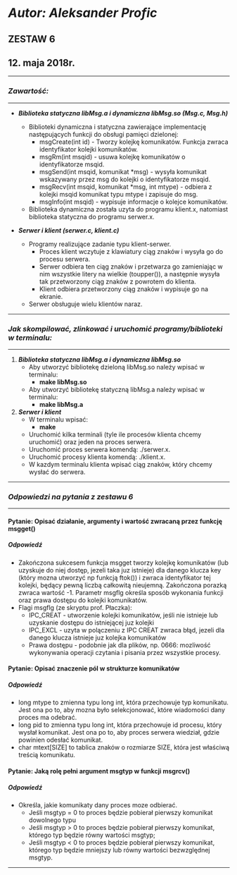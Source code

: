 # ***Autor: Aleksander Profic***

## **ZESTAW 6**

## **12. maja 2018r.**

---

### *Zawartość:*

---

- ***Biblioteka statyczna libMsg.a i dynamiczna libMsg.so (Msg.c, Msg.h)***
  - Biblioteki dynamiczna i statyczna zawierające implementację następujących funkcji do obsługi pamięci dzielonej:
    - msgCreate(int id) - Tworzy kolejkę komunikatów. Funkcja zwraca identyfikator kolejki komunikatów.
    - msgRm(int msqid) - usuwa kolejkę komunikatów o identyfikatorze msqid.
    - msgSend(int msqid, komunikat *msg) - wysyła komunikat wskazywany przez msg do kolejki o identyfikatorze msqid.
    - msgRecv(int msqid, komunikat *msg, int mtype) - odbiera z kolejki msqid komunikat typu mtype i zapisuje do msg.
    - msgInfo(int msqid) - wypisuje informacje o kolejce komunikatów.
  - Biblioteka dynamiczna została uzyta do programu klient.x, natomiast biblioteka statyczna do programu serwer.x.

- ***Serwer i klient (serwer.c, klient.c)***
  - Programy realizujące zadanie typu klient-serwer.
    - Proces klient wczytuje z klawiatury ciąg znaków i wysyła go do procesu serwera.
    - Serwer odbiera ten ciąg znaków i przetwarza go zamieniając w nim wszystkie litery na wielkie (toupper()), a następnie wysyła tak przetworzony ciąg znaków z powrotem do klienta.
    - Klient odbiera przetworzony ciąg znaków i wypisuje go na ekranie.
  - Serwer obsługuje wielu klientów naraz.

---

### *Jak skompilować, zlinkować i uruchomić programy/biblioteki w terminalu:*

---

1. ***Biblioteka statyczna libMsg.a i dynamiczna libMsg.so***
    - Aby utworzyć bibliotekę dzieloną libMsg.so należy wpisać w terminalu:
      - **make libMsg.so**
    - Aby utworzyć bibliotekę statyczną libMsg.a należy wpisać w terminalu:
      - **make libMsg.a**
2. ***Serwer i klient***
    - W terminalu wpisać:
      - **make**
    - Uruchomić kilka terminali (tyle ile procesów klienta chcemy uruchomić) oraz jeden na proces serwera.
    - Uruchomić proces serwera komendą: ./serwer.x.
    - Uruchomić procesy klienta komendą: ./klient.x.
    - W kazdym terminalu klienta wpisać ciąg znaków, który chcemy wysłać do serwera.

---

### *Odpowiedzi na pytania z zestawu 6*

---

#### Pytanie: Opisać działanie, argumenty i wartość zwracaną przez funkcję msgget()

##### Odpowiedź

- Zakończona sukcesem funkcja msgget tworzy kolejkę komunikatów (lub uzyskuje do niej dostęp, jezeli taka juz istnieje) dla danego klucza key (który mozna utworzyć np funkcją ftok()) i zwraca identyfikator tej kolejki, będący pewną liczbą całkowitą nieujemną. Zakończona porazką zwraca wartość -1. Parametr msgflg określa sposób wykonania funkcji oraz prawa dostępu do kolejki komunikatów.
- Flagi msgflg (ze skryptu prof. Płaczka):
  - IPC_CREAT - utworzenie kolejki komunikatów, jeśli nie istnieje lub uzyskanie dostępu do istniejącej juz kolejki
  - IPC_EXCL - uzyta w polączeniu z IPC CREAT zwraca błąd, jezeli dla danego klucza istnieje juz kolejka komunikatów
  - Prawa dostępu - podobnie jak dla plików, np. 0666: mozliwość wykonywania operacji czytania i pisania przez wszystkie procesy.

#### Pytanie: Opisać znaczenie pól w strukturze komunikatów

##### Odpowiedź

- long mtype to zmienna typu long int, która przechowuje typ komunikatu. Jest ona po to, aby mozna było selekcjonować, które wiadomości dany proces ma odebrać.
- long pid to zmienna typu long int, która przechowuje id procesu, który wysłał komunikat. Jest ona po to, aby proces serwera wiedział, gdzie powinien odesłać komunikat.
- char mtext[SIZE] to tablica znaków o rozmiarze SIZE, która jest właściwą treścią komunikatu.

#### Pytanie: Jaką rolę pełni argument msgtyp w funkcji msgrcv()

##### Odpowiedź

- Określa, jakie komunikaty dany proces moze odbierać.
  - Jeśli msgtyp = 0 to proces będzie pobierał pierwszy komunikat dowolnego typu
  - Jeśli msgtyp > 0 to proces będzie pobierał pierwszy komunikat, którego typ będzie równy wartości msgtyp;
  - Jeśli msgtyp < 0 to proces będzie pobierał pierwszy komunikat, którego typ będzie mniejszy lub równy wartości bezwzględnej msgtyp.

---